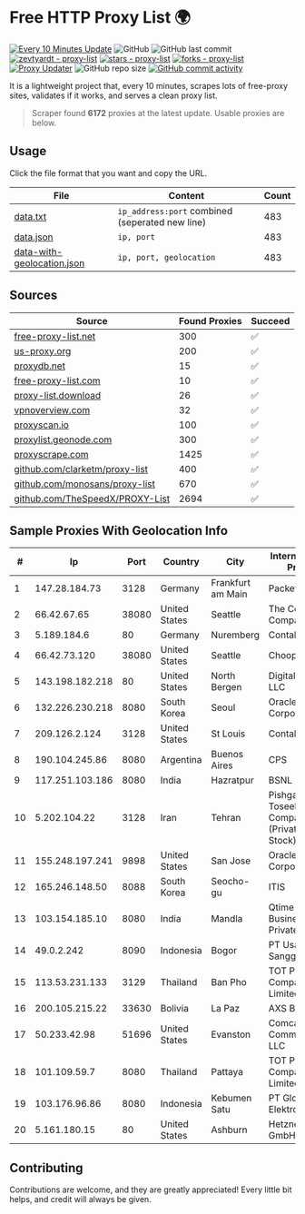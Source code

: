 
# Free HTTP Proxy List 🌍

[![Every 10 Minutes Update](https://github.com/mertguvencli/http-proxy-list/actions/workflows/main.yml/badge.svg?branch=main)](https://github.com/mertguvencli/http-proxy-list/actions/workflows/main.yml)
![GitHub](https://img.shields.io/github/license/mertguvencli/http-proxy-list)
![GitHub last commit](https://img.shields.io/github/last-commit/mertguvencli/http-proxy-list)
[![zevtyardt - proxy-list](https://img.shields.io/static/v1?label=zevtyardt&message=proxy-list&color=blue&logo=github)](https://github.com/zevtyardt/proxy-list "Go to GitHub repo")
[![stars - proxy-list](https://img.shields.io/github/stars/zevtyardt/proxy-list?style=social)](https://github.com/zevtyardt/proxy-list)
[![forks - proxy-list](https://img.shields.io/github/forks/zevtyardt/proxy-list?style=social)](https://github.com/zevtyardt/proxy-list)
[![Proxy Updater](https://github.com/zevtyardt/proxy-list/workflows/Proxy%20Updater/badge.svg)](https://github.com/zevtyardt/proxy-list/actions?query=workflow:"Proxy+Updater")
![GitHub repo size](https://img.shields.io/github/repo-size/zevtyardt/proxy-list)
[![GitHub commit activity](https://img.shields.io/github/commit-activity/m/zevtyardt/proxy-list?logo=commits)](https://github.com/zevtyardt/proxy-list/commits/main)

It is a lightweight project that, every 10 minutes, scrapes lots of free-proxy sites, validates if it works, and serves a clean proxy list.

> Scraper found **6172** proxies at the latest update. Usable proxies are below.

## Usage

Click the file format that you want and copy the URL.

|File|Content|Count|
|----|-------|-----|
|[data.txt](https://raw.githubusercontent.com/mertguvencli/http-proxy-list/main/proxy-list/data.txt)|`ip_address:port` combined (seperated new line)|483|
|[data.json](https://raw.githubusercontent.com/mertguvencli/http-proxy-list/main/proxy-list/data.json)|`ip, port`|483|
|[data-with-geolocation.json](https://raw.githubusercontent.com/mertguvencli/http-proxy-list/main/proxy-list/data-with-geolocation.json)|`ip, port, geolocation`|483|

## Sources

|Source|Found Proxies|Succeed|
|------|-------------|-------|
|[free-proxy-list.net](https://free-proxy-list.net)|300|✅|
|[us-proxy.org](https://www.us-proxy.org)|200|✅|
|[proxydb.net](http://proxydb.net)|15|✅|
|[free-proxy-list.com](https://free-proxy-list.com/?page=&port=&type%5B%5D=http&type%5B%5D=https&up_time=0&search=Search)|10|✅|
|[proxy-list.download](https://www.proxy-list.download/HTTP)|26|✅|
|[vpnoverview.com](https://vpnoverview.com/privacy/anonymous-browsing/free-proxy-servers)|32|✅|
|[proxyscan.io](https://www.proxyscan.io)|100|✅|
|[proxylist.geonode.com](https://proxylist.geonode.com/api/proxy-list?limit=300&page=1&sort_by=lastChecked&sort_type=desc&protocols=http,https)|300|✅|
|[proxyscrape.com](https://api.proxyscrape.com/v2/?request=displayproxies&protocol=http&timeout=10000&country=all&ssl=all&anonymity=all)|1425|✅|
|[github.com/clarketm/proxy-list](https://raw.githubusercontent.com/clarketm/proxy-list/master/proxy-list-raw.txt)|400|✅|
|[github.com/monosans/proxy-list](https://raw.githubusercontent.com/monosans/proxy-list/main/proxies/http.txt)|670|✅|
|[github.com/TheSpeedX/PROXY-List](https://raw.githubusercontent.com/TheSpeedX/PROXY-List/master/http.txt)|2694|✅|


## Sample Proxies With Geolocation Info

|#|Ip|Port|Country|City|Internet Service Provider|
|-|--|----|-------|----|-------------------------|
|1|147.28.184.73|3128|Germany|Frankfurt am Main|Packet Host, Inc.|
|2|66.42.67.65|38080|United States|Seattle|The Constant Company|
|3|5.189.184.6|80|Germany|Nuremberg|Contabo GmbH|
|4|66.42.73.120|38080|United States|Seattle|Choopa|
|5|143.198.182.218|80|United States|North Bergen|DigitalOcean, LLC|
|6|132.226.230.218|8080|South Korea|Seoul|Oracle Corporation|
|7|209.126.2.124|3128|United States|St Louis|Contabo Inc.|
|8|190.104.245.86|8080|Argentina|Buenos Aires|CPS|
|9|117.251.103.186|8080|India|Hazratpur|BSNL Internet|
|10|5.202.104.22|3128|Iran|Tehran|Pishgaman Toseeh Ertebatat Company (Private Joint Stock)|
|11|155.248.197.241|9898|United States|San Jose|Oracle Corporation|
|12|165.246.148.50|8088|South Korea|Seocho-gu|ITIS|
|13|103.154.185.10|8080|India|Mandla|Qtime Businesses Private Limited|
|14|49.0.2.242|8090|Indonesia|Bogor|PT Usaha Adi Sanggoro|
|15|113.53.231.133|3129|Thailand|Ban Pho|TOT Public Company Limited|
|16|200.105.215.22|33630|Bolivia|La Paz|AXS Bolivia S. A.|
|17|50.233.42.98|51696|United States|Evanston|Comcast Cable Communications, LLC|
|18|101.109.59.7|8080|Thailand|Pattaya|TOT Public Company Limited|
|19|103.176.96.86|8080|Indonesia|Kebumen Satu|PT Global Sarana Elektronika|
|20|5.161.180.15|80|United States|Ashburn|Hetzner Online GmbH|



## Contributing

Contributions are welcome, and they are greatly appreciated! Every
little bit helps, and credit will always be given.

